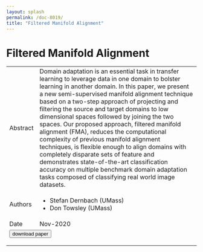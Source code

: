 ```yaml
---
layout: splash
permalink: /doc-8019/
title: "Filtered Manifold Alignment"
---
```


# Filtered Manifold Alignment

<table>
    <tbody>
    <tr>
        <td>Abstract</td>
        <td>Domain adaptation is an essential task in transfer learning to leverage data in one domain to bolster learning in another domain. In this paper, we present a new semi-supervised manifold alignment technique based on a two-step approach of projecting and filtering the source and target domains to low dimensional spaces followed by joining the two spaces. Our proposed approach, filtered manifold alignment (FMA), reduces the computational complexity of previous manifold alignment techniques, is flexible enough to align domains with completely disparate sets of feature and demonstrates state-of-the-art classification accuracy on multiple benchmark domain adaptation tasks composed of classifying real world image datasets.</td>
    </tr>
    <tr>
        <td>Authors</td>
        <td>
            <ul>
                <li>Stefan Dernbach (UMass)</li>
                <li>Don Towsley (UMass)</li>
            </ul>
        </td>
    </tr>
    <tr>
        <td>Date</td>
        <td>Nov-2020</td>
    </tr>
    <tr>
        <td colspan="2">
            <form method="get" action="https://arxiv.org/abs/2011.05716">
                <button type="submit">download paper</button>
            </form>
        </td>
    </tr>
    </tbody>
</table>
